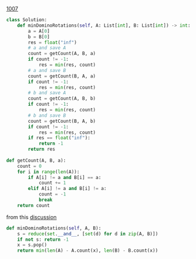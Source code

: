 [1007](https://leetcode.com/problems/minimum-domino-rotations-for-equal-row/)

```python
class Solution:
    def minDominoRotations(self, A: List[int], B: List[int]) -> int:
        a = A[0]
        b = B[0]
        res = float("inf")
        # a and save A
        count = getCount(A, B, a)
        if count != -1:
            res = min(res, count)
        # a and save B
        count = getCount(B, A, a)
        if count != -1:
            res = min(res, count)
        # b and save A
        count = getCount(A, B, b)
        if count != -1:
            res = min(res, count)
        # b and save B
        count = getCount(B, A, b)
        if count != -1:
            res = min(res, count)
        if res == float("inf"):
            return -1
        return res
    
def getCount(A, B, a):
    count = 0
    for i in range(len(A)):
        if A[i] != a and B[i] == a:
            count += 1
        elif A[i] != a and B[i] != a:
            count = -1
            break
    return count
```

from this [discussion](https://leetcode.com/problems/minimum-domino-rotations-for-equal-row/discuss/252242/JavaPython-Find-Intersection-of-Dominos)

```python
def minDominoRotations(self, A, B):
    s = reduce(set.__and__, [set(d) for d in zip(A, B)])
    if not s: return -1
    x = s.pop()
    return min(len(A) - A.count(x), len(B) - B.count(x))
```